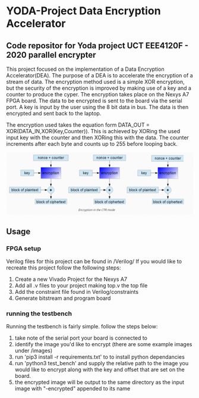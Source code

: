 # YODA-Project Data Encryption Accelerator
## Code repositor for Yoda project UCT EEE4120F - 2020 parallel encrypter

This project focused on the implementation of a Data Encryption Accelerator(DEA). The purpose of a DEA is to accelerate the encryption of a stream of data. The encryption method used is a simple XOR encryption, but the security of the encryption is improved by making use of a key and a counter to produce the cyper. The encryption takes place on the Nexys A7 FPGA board. The data to be encrypted is sent to the board via the serial port. A key is input by the user using the 8 bit data in bus. The data is then encrypted and sent back to the laptop.

The encryption used takes the equation form DATA_OUT = XOR(DATA_IN,XOR(Key,Counter)). This is achieved by XORing the used input key with the counter and then XORing this with the data. The counter increments after each byte and counts up to 255 before looping back.

![Block Diagram](/block_diagram.png)

## Usage
### FPGA setup
Verilog files for this project can be found in /Verilog/ If you would like to recreate this project follow the following steps:
1. Create a new Vivado Project for the Nexys A7
2. Add all .v files to your project making top.v the top file
3. Add the constraint file found in Verilog/constraints
4. Generate bitstream and program board

### running the testbench
Running the testbench is fairly simple. follow the steps below:
1. take note of the serial port your board is connected to
2. identify the image you'd like to encrypt (there are some example images under /images)
3. run 'pip3 install -r requirements.txt' to to install python dependancies
4. run 'python3 test_bench' and supply the relative path to the image you would like to encrypt along with the key and offset that are set on the board.
5. the encrypted image will be output to the same directory as the input image with "-encrypted" appended to its name
